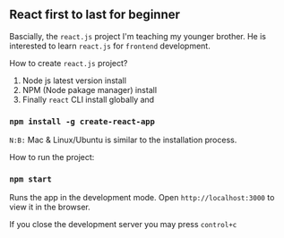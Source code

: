 ## React first to last for beginner

Bascially, the `react.js` project I'm teaching my younger brother. He is interested to learn `react.js` for `frontend` development.

How to create `react.js` project?
1) Node js latest version install
2) NPM (Node pakage manager) install 
3) Finally `react` CLI install globally and

### `npm install -g create-react-app`
``N:B:`` Mac & Linux/Ubuntu is similar to the installation process.

How to run the project:

### `npm start`
Runs the app in the development mode.
Open `http://localhost:3000` to view it in the browser.

If you close the development server you may press ```` control+c ````
